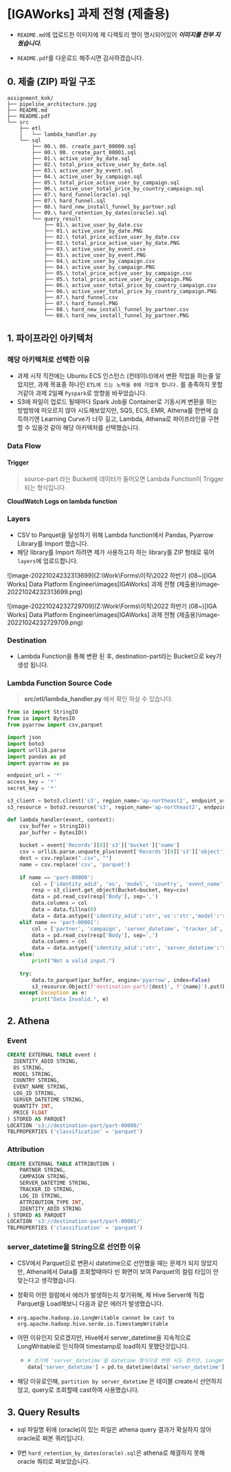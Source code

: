 # [IGAWorks] 과제 전형 (제출용)  

- `README.md`에 업로드한 이미지에 제 디렉토리 명이 명시되어있어 ***이미지를 전부 지웠습니다.*** 

- `README.pdf`를 다운로드 해주시면 감사하겠습니다.

## 0. 제출 (ZIP) 파일 구조

```
assignment_knk/
├── pipeline_architecture.jpg
├── README.md
├── README.pdf
└── src
    ├── etl
    │   └── lambda_handler.py
    └── sql
    	├── 00.\ 00. create_part_00000.sql
    	├── 00.\ 00. create_part_00001.sql
        ├── 01.\ active_user_by_date.sql
        ├── 02.\ total_price_active_user_by_date.sql
        ├── 03.\ active_user_by_event.sql
        ├── 04.\ active_user_by_campaign.sql
        ├── 05.\ total_price_active_user_by_campaign.sql
        ├── 06.\ active_user_total_price_by_country_campaign.sql
        ├── 07.\ hard_funnel(oracle).sql
        ├── 07.\ hard_funnel.sql
        ├── 08.\ hard_new_install_funnel_by_partner.sql
        ├── 09.\ hard_retention_by_dates(oracle).sql
        └── query_result
            ├── 01.\ active_user_by_date.csv
            ├── 01.\ active_user_by_date.PNG
            ├── 02.\ total_price_active_user_by_date.csv
            ├── 02.\ total_price_active_user_by_date.PNG
            ├── 03.\ active_user_by_event.csv
            ├── 03.\ active_user_by_event.PNG
            ├── 04.\ active_user_by_campaign.csv
            ├── 04.\ active_user_by_campaign.PNG
            ├── 05.\ total_price_active_user_by_campaign.csv
            ├── 05.\ total_price_active_user_by_campaign.PNG
            ├── 06.\ active_user_total_price_by_country_campaign.csv
            ├── 06.\ active_user_total_price_by_country_campaign.PNG
            ├── 07.\ hard_funnel.csv
            ├── 07.\ hard_funnel.PNG
            ├── 08.\ hard_new_install_funnel_by_partner.csv
            └── 08.\ hard_new_install_funnel_by_partner.PNG
```





## 1. 파이프라인 아키텍처



### 해당 아키텍처로 선택한 이유

- 과제 시작 직전에는 Ubuntu ECS 인스턴스 (컨테이너)에서 변환 작업을 하는줄 알았지만, 과제 목표중 하나인 `ETL에 드는 노력을 0에 가깝게 합니다.` 를 충족하지 못할거같아 과제 2일째 `Pyspark`로 방향을 바꾸었습니다.
- S3에 파일이 업로드 될때마다 Spark Job을 Container로 기동시켜 변환을 하는 방법밖에 떠오르지 않아 시도해보았지만, SQS, ECS, EMR, Athena를 한번에 습득하기엔 Learning Curve가 너무 길고, Lambda, Athena로 파이프라인을 구현할 수 있을것 같아 해당 아키텍처를 선택했습니다.



### Data Flow

#### Trigger

> source-part 라는 Bucket에 데이터가 들어오면 Lambda Function이 Trigger 되는 형식입니다.

**CloudWatch Logs on lambda function**



### Layers

- CSV to Parquet을 달성하기 위해 Lambda function에서 Pandas, Pyarrow Library를 Import 했습니다.
- 해당 library를 Import 하려면 제가 사용하고자 하는 library를 ZIP 형태로 묶어 `layers`에 업로드합니다.

![image-20221024232313699](Z:\Work\Forms\이직\2022 하반기 (08~)\[IGA Works] Data Platform Engineer\images\[IGAWorks] 과제 전형 (제출용)\image-20221024232313699.png)

![image-20221024232729709](Z:\Work\Forms\이직\2022 하반기 (08~)\[IGA Works] Data Platform Engineer\images\[IGAWorks] 과제 전형 (제출용)\image-20221024232729709.png)



### Destination



- Lambda Function을 통해 변환 된 후, destination-part라는 Bucket으로 key가 생성 됩니다.



### Lambda Function Source Code

> **src/etl/lambda_handler.py** 에서 확인 하실 수 있습니다.

```python
from io import StringIO
from io import BytesIO
from pyarrow import csv,parquet

import json
import boto3
import urllib.parse
import pandas as pd
import pyarrow as pa

endpoint_url = '*'
access_key = '*'
secret_key = '*'

s3_client = boto3.client('s3', region_name='ap-northeast2', endpoint_url=endpoint_url, aws_access_key_id=access_key, aws_secret_access_key=secret_key)
s3_resource = boto3.resource('s3', region_name='ap-northeast2', endpoint_url=endpoint_url, aws_access_key_id=access_key, aws_secret_access_key=secret_key)

def lambda_handler(event, context):
    csv_buffer = StringIO()
    par_buffer = BytesIO()
    
    bucket = event['Records'][0]['s3']['bucket']['name']
    csv = urllib.parse.unquote_plus(event['Records'][0]['s3']['object']['key'], encoding='utf-8')
    dest = csv.replace(".csv", "")
    name = csv.replace('csv', 'parquet')
    
    if name == 'part-00000':
        col = ['identity_adid', 'os', 'model', 'country', 'event_name', 'log_id', 'server_datetime', 'quantity', 'price']
        resp = s3_client.get_object(Bucket=bucket, Key=csv)
        data = pd.read_csv(resp['Body'], sep=',')
        data.columns = col
        data = data.fillna(0)
        data = data.astype({'identity_adid':'str','os':'str','model':'str','quantity':'int', 'price':'float32', 'server_datetime':'str'})
    elif name == 'part-00001':
        col = ['partner', 'campaign', 'server_datetime', 'tracker_id', 'log_id', 'attribution_type', 'identity_adid']
        data = pd.read_csv(resp['Body'], sep=',')
        data.columns = col
        data = data.astype({'identity_adid':'str', 'server_datetime':'str'})
    else:
        print("Not a valid input.")
    
    try:
        data.to_parquet(par_buffer, engine='pyarrow', index=False)
        s3_resource.Object(f'destination-part/{dest}', f'{name}').put(Body=par_buffer.getvalue())
    except Exception as e:
        print("Data Invalid.", e)
```



## 2. Athena

### Event

```sql
CREATE EXTERNAL TABLE event (
  IDENTITY_ADID STRING,
  OS STRING,
  MODEL STRING,
  COUNTRY STRING,
  EVENT_NAME STRING,
  LOG_ID STRING,
  SERVER_DATETIME STRING,
  QUANTITY INT,
  PRICE FLOAT
) STORED AS PARQUET
LOCATION 's3://destination-part/part-00000/' 
TBLPROPERTIES ('classification' = 'parquet')
```

### Attribution

```sql
CREATE EXTERNAL TABLE ATTRIBUTION ( 
    PARTNER STRING, 
    CAMPAIGN STRING, 
    SERVER_DATETIME STRING, 
    TRACKER_ID STRING, 
    LOG_ID STRING,
	ATTRIBUTION_TYPE INT,
	IDENTITY_ADID STRING
) STORED AS PARQUET
LOCATION 's3://destination-part/part-00001/' 
TBLPROPERTIES ('classification' = 'parquet')
```



### server_datetime을 String으로 선언한 이유

- CSV에서 Parquet으로 변환시 datetime으로 선언했을 때는 문제가 되지 않았지만, Athena에서 Data를 조회할때마다 빈 화면이 보여 Parquet의 컬럼 타입이 안맞는다고 생각했습니다.

- 정확히 어떤 컬럼에서 에러가 발생하는지 찾기위해, 제 Hive Server에 직접 Parquet을 Load해보니 다음과 같은 에러가 발생했습니다.

- `org.apache.hadoop.io.LongWritable cannot be cast to org.apache.hadoop.hive.serde.io.TimestampWritable`

- 어떤 이유인지 모르겠지만, Hive에서 server_datetime을 지속적으로 LongWritable로 인식하여 timestamp로 load하지 못했던것입니다.

  - ```python
    # 초기에 'server_datetime'을 datetime 형식으로 변환 시도 했지만, LongWritable로 인식합니다
    data['server_datetime'] = pd.to_datetime(data['server_datetime'])
    ```

- 해당 이유로인해, `partition by server_datetime` 은 테이블 create시 선언하지 않고, query로 조회할때 cast하여 사용했습니다.



## 3. Query Results

- sql 파일명 뒤에 (oracle)이 있는 파일은 athena query 결과가 확실하지 않아 oracle로 짜본 쿼리입니다.

- 9번 `hard_retention_by_dates(oracle).sql`은 athena로 해결하지 못해 oracle 쿼리로 짜보았습니다.

  
